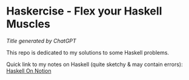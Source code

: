 # Haskercise - Flex your Haskell Muscles
_Title generated by ChatGPT_

This repo is dedicated to my solutions to some Haskell problems.

Quick link to my notes on Haskell (quite sketchy & may contain errors): [Haskell On Notion](https://www.notion.so/Haskell-b766ee4dcc074928a36d58a7878de669?pvs=4)
